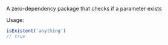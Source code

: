 A zero-dependency package that checks if a parameter exists

Usage:
```js
isExistent('anything')
// true
```